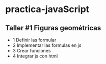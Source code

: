 # practica-javaScript

## Taller #1 Figuras geométricas

- 1 Definir las formular
- 2 Implementar las formulas en js
- 3 Crear funciones
- 4 Integrar js con html

